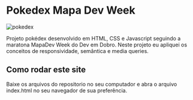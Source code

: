 # Pokedex Mapa Dev Week

![pokedex](https://user-images.githubusercontent.com/32987989/159138075-ba60e8a0-4384-4089-8e1b-4e6abed25b9d.jpg)


Projeto pokédex desenvolvido em HTML, CSS e Javascript seguindo a maratona MapaDev Week do Dev em Dobro. Neste projeto eu apliquei os conceitos de responsividade, semântica e media queries.

## Como rodar este site
Baixe os arquivos do repositorio no seu computador e abra o arquivo index.html no seu navegador de sua preferência.

